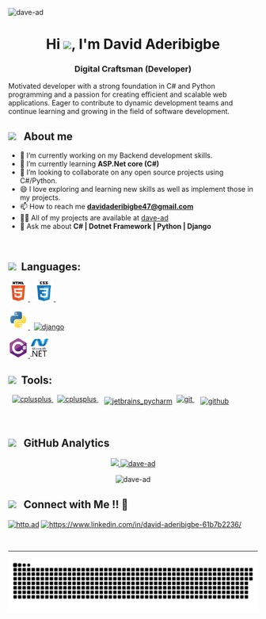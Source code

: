 <!-- [![MasterHead](https://1.bp.blogspot.com/-7A4WynwLsM...)](https://rishavchanda.io) -->
<p align="left"> <img src="https://komarev.com/ghpvc/?username=dave-ad&label=Profile%20views&color=0e75b6&style=flat" alt="dave-ad" /> </p>

<h1 align="center">Hi <img src="https://media4.giphy.com/media/RPukqDohL55Eo6Z38X/giphy.gif?cid=ecf05e47azgn9v1va67meuuf4d39nj3kwgp8uqwel58w2yn9&rid=giphy.gif&ct=s" width="40">, I'm David Aderibigbe</h1>
<h3 align="center">Digital Craftsman (Developer)</h3>
<P>Motivated developer with a strong foundation in C# and Python programming and a passion for creating efficient and scalable web applications. Eager to contribute to dynamic development teams and continue learning and growing in the field of software development.</P>
<!-- <img align="right" alt="coding" width="400" src="https://media.tenor.com/GfSX-u7VGM4AAAAC/coding.gif"> -->




## <img src="https://media2.giphy.com/media/z9vxfIMzxbTaGwBkc5/giphy_s.gif?cid=ecf05e47cjnt33447pqnhksb17ve7x5zi6bsr2dagkvtdyvh&rid=giphy_s.gif&ct=s" width="40"> &nbsp; **About me**

- 🔭 I’m currently working on my Backend development skills.
- 🌱 I’m currently learning **ASP.Net core (C#)**
- 👯 I’m looking to collaborate on any open source projects using C#/Python.
- 😄 I love exploring and learning new skills as well as implement those in my projects.
- 📫 How to reach me **davidaderibigbe47@gmail.com**
- 👨‍💻 All of my projects are available at [dave-ad](https://github.com/dave-ad)
- 💬 Ask me about **C# | Dotnet Framework | Python | Django**
<!-- - ⚡ Fun fact I also love to listen to music while coding. -->
</br>


<!-- Languages -->
## <img src="https://media.giphy.com/media/j2pOGeGYKe2xCCKwfi/giphy.gif" width="40">  &nbsp;**Languages:**
<p align="left">
  <a href="https://www.w3.org/html/" target="_blank" rel="noreferrer"> <img src="https://raw.githubusercontent.com/devicons/devicon/master/icons/html5/html5-original-wordmark.svg" alt="html5" width="40" height="40"/> </a>	&nbsp;
<a href="https://www.w3schools.com/css/" target="_blank" rel="noreferrer"> <img src="https://raw.githubusercontent.com/devicons/devicon/master/icons/css3/css3-original-wordmark.svg" alt="css3" width="40" height="40"/> </a>	&nbsp;
<!--    <a href="https://tailwindcss.com/" target="_blank" rel="noreferrer"> <img src="https://www.vectorlogo.zone/logos/tailwindcss/tailwindcss-icon.svg" alt="tailwind" width="40" height="40"/> </a> 	&nbsp; -->
<!-- <a href="https://sass-lang.com" target="_blank" rel="noreferrer"> <img src="https://raw.githubusercontent.com/devicons/devicon/master/icons/sass/sass-original.svg" alt="sass" width="40" height="40"/> </a>	&nbsp; -->

  <a href="https://www.python.org" target="_blank" rel="noreferrer"> <img src="https://raw.githubusercontent.com/devicons/devicon/master/icons/python/python-original.svg" alt="python" width="40" height="40"/> </a> 	&nbsp;
  <a href="https://www.djangoproject.com/" target="_blank" rel="noreferrer"> <img src="https://cdn.worldvectorlogo.com/logos/django.svg" alt="django" width="40" height="40"/> </a>
<!--    <a href="https://flask.palletsprojects.com/" target="_blank" rel="noreferrer"> <img src="https://www.vectorlogo.zone/logos/pocoo_flask/pocoo_flask-icon.svg" alt="flask" width="40" height="40"/> </a> -->
 <a href="https://www.w3schools.com/cs/" target="_blank" rel="noreferrer"> <img src="https://raw.githubusercontent.com/devicons/devicon/master/icons/csharp/csharp-original.svg" alt="csharp" width="40" height="40"/>
 <a href="https://dotnet.microsoft.com/" target="_blank" rel="noreferrer"> <img src="https://raw.githubusercontent.com/devicons/devicon/master/icons/dot-net/dot-net-original-wordmark.svg" alt="dotnet" width="40" height="40"/> </a>

</p>
  
<!-- Tools -->
## <img src="https://media4.giphy.com/media/uhQuegHFqkVYuFMXMQ/giphy.gif?cid=ecf05e473w3yyq5ltckpc4c6vr4jf9avvh9uao2eswa4v9rk&rid=giphy.gif&ct=s" width="40">  &nbsp;**Tools:**
<p align="left">
	&nbsp;
<a href="https://visualstudio.microsoft.com/" target="_blank">
<img src="https://cdn.worldvectorlogo.com/logos/visual-studio-2013.svg" alt="cplusplus" width="40" height="40"/> </a>	&nbsp;
  <a href="https://code.visualstudio.com/" target="_blank">
<img src="https://www.vectorlogo.zone/logos/visualstudio_code/visualstudio_code-icon.svg" alt="cplusplus" width="40" height="40"/> </a>	&nbsp;
<a href="https://www.jetbrains.com/pycharm/" target="_blank">
<img src="https://vectorwiki.com/images/t5NLV__pycharm.svg" alt="jetbrains_pycharm" width="40" height="40" style="vertical-align:top; margin:4px"></a>
  <a href="https://git-scm.com/" target="_blank" rel="noreferrer"> <img src="https://www.vectorlogo.zone/logos/git-scm/git-scm-icon.svg" alt="git" width="40" height="40"/> </a>	&nbsp;
<a href="https://github.com/dave-ad" target="_blank">
<img src="https://www.vectorlogo.zone/logos/github/github-tile.svg" alt="github" width="40" height="40" style="vertical-align:top; margin:4px"></a>
<!-- <a href="https://postman.com" target="_blank" rel="noreferrer"> <img src="https://www.vectorlogo.zone/logos/getpostman/getpostman-icon.svg" alt="postman" width="40" height="40"/> </a> 	&nbsp; -->
<!--  <a href="https://www.linux.org/" target="_blank" rel="noreferrer"> <img src="https://raw.githubusercontent.com/devicons/devicon/master/icons/linux/linux-original.svg" alt="linux" width="40" height="40"/> </a> -->
<!--  <a href="https://www.mongodb.com/" target="_blank" rel="noreferrer"> <img src="https://raw.githubusercontent.com/devicons/devicon/master/icons/mongodb/mongodb-original-wordmark.svg" alt="mongodb" width="40" height="40"/> </a> -->
<!--  <a href="https://www.microsoft.com/en-us/sql-server" target="_blank" rel="noreferrer"> <img src="https://www.svgrepo.com/show/303229/microsoft-sql-server-logo.svg" alt="mssql" width="40" height="40"/> </a> -->
<!--   <a href="https://www.mysql.com/" target="_blank" rel="noreferrer"> <img src="https://raw.githubusercontent.com/devicons/devicon/master/icons/mysql/mysql-original-wordmark.svg" alt="mysql" width="40" height="40"/> </a> -->
</p>
</br>


<!--Google analytics-->
## <img src="https://media0.giphy.com/media/YZuPLv7YPBzBRXuWnf/giphy.gif?cid=ecf05e47b1vr1pwvpcs8wfyoilhcn8g0nj1jyqo13mhb5dcg&rid=giphy.gif&ct=s" width="40"> &nbsp; **GitHub Analytics**

<p align="center">
  <a href="https://github.com/dave-ad">
    <img height="156em" src="https://github-readme-stats.vercel.app/api?username=dave-ad&show_icons=true&locale=en&theme=dark&include_all_commits=true&count_private=true" />
    <img height="156em" src="https://github-readme-stats.vercel.app/api/top-langs?username=dave-ad&show_icons=true&locale=en&layout=compact&langs_count=8&theme=dark" alt="dave-ad" />    
  </a>
 </p>

<p align="center">
  <img height="160em" align="center" src="https://github-readme-streak-stats.herokuapp.com/?user=dave-ad&theme=dark&hide_border=false" alt="dave-ad" /></p>
</p>

<!-- Connect with me -->
## <img src="https://media2.giphy.com/media/numE3A55vbpBuDCxnA/giphy.gif?cid=ecf05e47rze9471w0iriay9ubhrvdmam2cbwpobzooqnsopa&rid=giphy.gif&ct=s" width="40"> &nbsp; **Connect with Me !! 🤝** ️
<p align="left">
<a href="https://twitter.com/_dave_ad" target="blank"><img align="center" src="https://raw.githubusercontent.com/rahuldkjain/github-profile-readme-generator/master/src/images/icons/Social/twitter.svg" alt="http.ad" height="30" width="40" /></a>
<a href="https://www.linkedin.com/in/david-aderibigbe-61b7b2236/" target="blank"><img align="center" src="https://raw.githubusercontent.com/rahuldkjain/github-profile-readme-generator/master/src/images/icons/Social/linked-in-alt.svg" alt="https://www.linkedin.com/in/david-aderibigbe-61b7b2236/" height="30" width="40" /></a>
</p>

<!-- Github Trophy -->
<!--
<p align="left"> <a href="https://github.com/ryo-ma/github-profile-trophy"><img src="https://github-profile-trophy.vercel.app/?username=dave-ad" alt="dave-ad" /></a> </p>
-->

<br/>
<hr/>

<p align="center">
<picture>
  <source media="(prefers-color-scheme: dark)" srcset="https://raw.githubusercontent.com/abhishek-00/Abhishek-00/output/github-contribution-grid-snake-dark.svg">
  <source media="(prefers-color-scheme: light)" srcset="https://raw.githubusercontent.com/Abhishek-00/Abhishek-00/output/github-contribution-grid-snake.svg">
 
 <img alt="github contribution grid snake animation" src="https://raw.githubusercontent.com/abhishek-00/Abhishek-00/output/github-contribution-grid-snake-dark.svg">
</picture>
</p>
